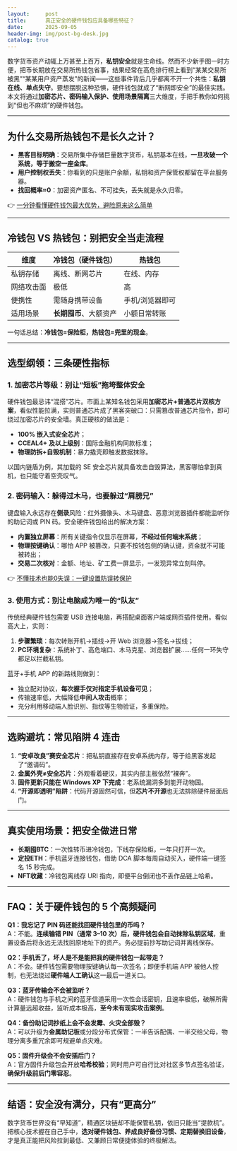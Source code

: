 ```yaml
---
layout:     post
title:      真正安全的硬件钱包应具备哪些特征？
date:       2025-09-05
header-img: img/post-bg-desk.jpg
catalog: true
---
```


数字货币资产动辄上万甚至上百万，**私钥安全**就是生命线。然而不少新手图一时方便，把币长期放在交易所热钱包省事，结果经常在高危排行榜上看到“某某交易所被黑”“某某用户资产蒸发”的新闻——这些事件背后几乎都离不开一个共性：**私钥在线、单点失守**。要想摆脱这种恐惧，硬件钱包就成了“断网即安全”的最佳实践。本文将通过**加密芯片、密码输入保护、使用场景隔离**三大维度，手把手教你如何挑到“但也不麻烦”的硬件钱包。

---

## 为什么交易所热钱包不是长久之计？

- **黑客目标明确**：交易所集中存储巨量数字货币，私钥基本在线，**一旦攻破一个系统，等于搬空一座金库**。  
- **用户控制权丢失**：你看到的只是账户余额，私钥和资产保管权都留在平台服务器。  
- **找回概率≈0**：加密资产匿名、不可挂失，丢失就是永久归零。

👉 [一分钟看懂硬件钱包最大优势，避险原来这么简单](https://okxdog.com/)

---

## 冷钱包 VS 热钱包：别把安全当走流程

| 维度 | 冷钱包（硬件钱包） | 热钱包 |
|---|---|---|
| 私钥存储 | 离线、断网芯片 | 在线、内存 |
| 网络攻击面 | 极低 | 高 |
| 便携性 | 需随身携带设备 | 手机/浏览器即可 |
| 适用场景 | **长期囤币**、大额资产 | 小额日常转账 |

一句话总结：**冷钱包=保险柜，热钱包=兜里的现金**。

---

## 选型纲领：三条硬性指标

### 1. 加密芯片等级：别让“短板”拖垮整体安全

硬件钱包最忌讳“混搭”芯片。市面上某知名钱包采用**加密芯片+普通芯片双核方案**，看似性能拉满，实则普通芯片成了黑客突破口：只需篡改普通芯片指令，即可绕过加密芯片的安全墙。真正硬核的做法是：

- **100% 嵌入式安全芯片**；
- **CCEAL4+ 及以上级别**：国际金融机构同款标准；
- **物理防拆+自毁机制**：暴力撬壳即触发数据抹除。

以国内链盾为例，其加载的 SE 安全芯片就具备攻击自毁算法，黑客哪怕拿到真机，也只能守着空壳叹气。

### 2. 密码输入：躲得过木马，也要躲过“肩膀兄”

键盘输入永远存在**侧录**风险：红外摄像头、木马键盘、恶意浏览器插件都能监听你的助记词或 PIN 码。安全硬件钱包给出的解决方案：

- **内置独立屏幕**：所有关键指令仅显示在屏幕，**不经过任何端末系统**；
- **物理按键确认**：哪怕 APP 被篡改，只要不按钱包侧的确认键，资金就不可能被转出；
- **交易二次核对**：金额、地址、矿工费一屏显示，一发现异常立刻叫停。

👉 [不懂技术也能0失误：一键设置防误转保护](https://okxdog.com/)

### 3. 使用方式：别让电脑成为唯一的“队友”

传统经典硬件钱包需要 USB 连接电脑，再搭配桌面客户端或网页插件使用。看似高大上，实则：

1. **步骤繁琐**：每次转账开机→插线→开 Web 浏览器→签名→拔线；  
2. **PC环境复杂**：系统补丁、高危端口、木马克星、浏览器扩展……任何一环失守都足以拦截私钥。

蓝牙+手机 APP 的新路线则做到：

- 独立配对协议，**每次握手仅对指定手机设备可见**；
- 传输速率低，大幅降低**中间人攻击**概率；
- 充分利用移动端人脸识别、指纹等生物验证，多重保险。

---

## 选购避坑：常见陷阱 4 连击

1. **“安卓改良”赛安全芯片**：把私钥直接存在安卓系统内存，等于给黑客发起了“邀请码”。  
2. **金属外壳≠安全芯片**：外观看着硬汉，其实内部主板依然“裸奔”。  
3. **固件更新只能在 Windows XP 下完成**：老系统漏洞多到能开动物园。  
4. **“开源即透明”陷阱**：代码开源固然可信，但**芯片不开源**也无法排除硬件层面后门。

---

## 真实使用场景：把安全做进日常

- **长期囤BTC**：一次性转币进冷钱包，下线存保险柜，一年只打开一次。  
- **定投ETH**：手机蓝牙连接钱包，借助 DCA 脚本每周自动买入，硬件端一键签名 15 秒完成。  
- **NFT收藏**：冷钱包离线存 URI 指向，即便平台倒闭也不丢作品链上哈希。  

---

## FAQ：关于硬件钱包的 5 个高频疑问

**Q1：我忘记了 PIN 码还能找回硬件钱包里的币吗？**  
A：不能。**连续输错 PIN（通常 3–10 次）后，硬件钱包会自动抹除私钥区域**，重置设备后将永远无法找回原地址下的资产。务必提前抄写助记词并离线保存。

**Q2：手机丢了，坏人是不是能把我的硬件钱包一起带走？**  
A：不会。硬件钱包需要物理按键确认每一次签名；即便手机端 APP 被他人控制，也无法绕过**硬件端人工确认**这一最后一道关口。

**Q3：蓝牙传输会不会被监听？**  
A：硬件钱包与手机之间的蓝牙信道采用一次性会话密钥，且速率极低，破解所需计算量远超收益，监听成本极高，**至今未有现实攻击案例**。

**Q4：备份助记词抄纸上会不会发霉、火灾全部毁？**  
A：可以升级为**金属助记板**或分段分布式保管：一半告诉配偶、一半交给父母，物理分离多重冗余即可规避单点灾难。

**Q5：固件升级会不会安插后门？**  
A：官方固件升级包会开放**哈希校验**；同时用户可自行比对社区多节点签名验证，**确保升级前后门零容忍**。

---

## 结语：安全没有满分，只有“更高分”

数字货币世界没有“早知道”，精通区块链却不能保管私钥，依旧只能当“提款机”。把核心技术握在自己手中，**选对硬件钱包、养成良好备份习惯、定期替换旧设备**，才是真正能把风险拉到最低、又兼顾日常便捷体验的终极解法。